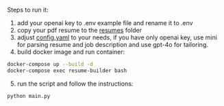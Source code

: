 Steps to run it:
1. add your openai key to .env example file and rename it to .env
2. copy your pdf resume to the [resumes](resumes) folder
3. adjust [config.yaml](config.yaml) to your needs, if you have only openai key, use mini for parsing resume and job description and use gpt-4o for tailoring.
4. build docker image and run container: 
``` bash
docker-compose up --build -d
docker-compose exec resume-builder bash
```
5. run the script and follow the instructions:
``` bash
python main.py
```